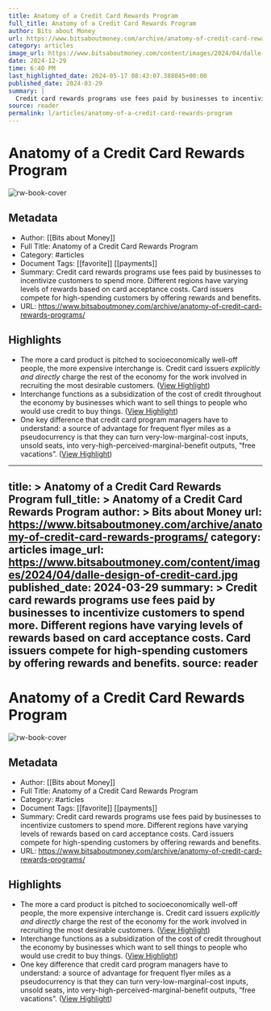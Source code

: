 ```yaml
---
title: Anatomy of a Credit Card Rewards Program
full_title: Anatomy of a Credit Card Rewards Program
author: Bits about Money
url: https://www.bitsaboutmoney.com/archive/anatomy-of-credit-card-rewards-programs/
category: articles
image_url: https://www.bitsaboutmoney.com/content/images/2024/04/dalle-design-of-credit-card.jpg
date: 2024-12-29
time: 6:40 PM
last_highlighted_date: 2024-05-17 08:43:07.388045+00:00
published_date: 2024-03-29
summary: |
  Credit card rewards programs use fees paid by businesses to incentivize customers to spend more. Different regions have varying levels of rewards based on card acceptance costs. Card issuers compete for high-spending customers by offering rewards and benefits.
source: reader
permalink: l/articles/anatomy-of-a-credit-card-rewards-program
---
```

# Anatomy of a Credit Card Rewards Program

![rw-book-cover](https://www.bitsaboutmoney.com/content/images/2024/04/dalle-design-of-credit-card.jpg)

## Metadata
- Author: [[Bits about Money]]
- Full Title: Anatomy of a Credit Card Rewards Program
- Category: #articles
- Document Tags: [[favorite]] [[payments]] 
- Summary: Credit card rewards programs use fees paid by businesses to incentivize customers to spend more. Different regions have varying levels of rewards based on card acceptance costs. Card issuers compete for high-spending customers by offering rewards and benefits.
- URL: https://www.bitsaboutmoney.com/archive/anatomy-of-credit-card-rewards-programs/

## Highlights
- The more a card product is pitched to socioeconomically well-off people, the more expensive interchange is. Credit card issuers *explicitly and directly* charge the rest of the economy for the work involved in recruiting the most desirable customers. ([View Highlight](https://read.readwise.io/read/01hy2twrd2ekan3055n2j8cs3d))
- Interchange functions as a subsidization of the cost of credit throughout the economy by businesses which want to sell things to people who would use credit to buy things. ([View Highlight](https://read.readwise.io/read/01hy2v42mv1ns6ytkpknvjjybt))
- One key difference that credit card program managers have to understand: a source of advantage for frequent flyer miles as a pseudocurrency is that they can turn very-low-marginal-cost inputs, unsold seats, into very-high-perceived-marginal-benefit outputs, “free vacations”. ([View Highlight](https://read.readwise.io/read/01hy2vg79ded5z3kafw29006z1))


---
title: >
  Anatomy of a Credit Card Rewards Program
full_title: >
  Anatomy of a Credit Card Rewards Program
author: >
  Bits about Money
url: https://www.bitsaboutmoney.com/archive/anatomy-of-credit-card-rewards-programs/
category: articles
image_url: https://www.bitsaboutmoney.com/content/images/2024/04/dalle-design-of-credit-card.jpg
published_date: 2024-03-29
summary: >
  Credit card rewards programs use fees paid by businesses to incentivize customers to spend more. Different regions have varying levels of rewards based on card acceptance costs. Card issuers compete for high-spending customers by offering rewards and benefits.
source: reader
---
# Anatomy of a Credit Card Rewards Program

![rw-book-cover](https://www.bitsaboutmoney.com/content/images/2024/04/dalle-design-of-credit-card.jpg)

## Metadata
- Author: [[Bits about Money]]
- Full Title: Anatomy of a Credit Card Rewards Program
- Category: #articles
- Document Tags: [[favorite]] [[payments]] 
- Summary: Credit card rewards programs use fees paid by businesses to incentivize customers to spend more. Different regions have varying levels of rewards based on card acceptance costs. Card issuers compete for high-spending customers by offering rewards and benefits.
- URL: https://www.bitsaboutmoney.com/archive/anatomy-of-credit-card-rewards-programs/

## Highlights
- The more a card product is pitched to socioeconomically well-off people, the more expensive interchange is. Credit card issuers *explicitly and directly* charge the rest of the economy for the work involved in recruiting the most desirable customers. ([View Highlight](https://read.readwise.io/read/01hy2twrd2ekan3055n2j8cs3d))
- Interchange functions as a subsidization of the cost of credit throughout the economy by businesses which want to sell things to people who would use credit to buy things. ([View Highlight](https://read.readwise.io/read/01hy2v42mv1ns6ytkpknvjjybt))
- One key difference that credit card program managers have to understand: a source of advantage for frequent flyer miles as a pseudocurrency is that they can turn very-low-marginal-cost inputs, unsold seats, into very-high-perceived-marginal-benefit outputs, “free vacations”. ([View Highlight](https://read.readwise.io/read/01hy2vg79ded5z3kafw29006z1))


